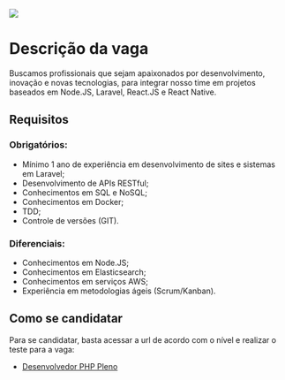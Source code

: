 [![](https://dotlib.com/theme/img/logos/logo.png)](http://www.dotlib.com)

# Descrição da vaga

Buscamos profissionais que sejam apaixonados por desenvolvimento, inovação e novas tecnologias, para integrar nosso time em projetos baseados em Node.JS, Laravel, React.JS e React Native.

## Requisitos

### **Obrigatórios:**

- Mínimo 1 ano de experiência em desenvolvimento de sites e sistemas em Laravel;
- Desenvolvimento de APIs RESTful;
- Conhecimentos em SQL e NoSQL;
- Conhecimentos em Docker;
- TDD;
- Controle de versões (GIT).

### **Diferenciais:**

- Conhecimentos em Node.JS;
- Conhecimentos em Elasticsearch;
- Conhecimentos em serviços AWS;
- Experiência em metodologias ágeis (Scrum/Kanban).

## Como se candidatar

Para se candidatar, basta acessar a url de acordo com o nível e realizar o teste para a vaga:

- [Desenvolvedor PHP Pleno](teste-pleno.md)
